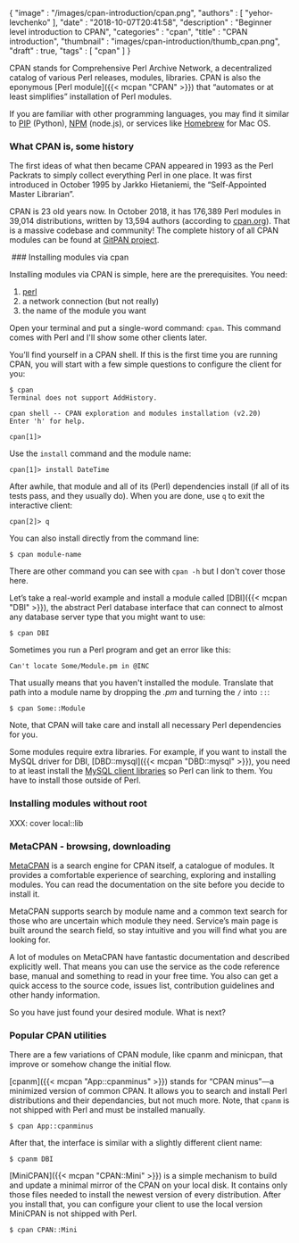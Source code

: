 {
   "image" : "/images/cpan-introduction/cpan.png",
   "authors" : [
      "yehor-levchenko"
   ],
   "date" : "2018-10-07T20:41:58",
   "description" : "Beginner level introduction to CPAN",
   "categories" : "cpan",
   "title" : "CPAN introduction",
   "thumbnail" : "images/cpan-introduction/thumb_cpan.png",
   "draft" : true,
   "tags" : [
      "cpan"
   ]
}


CPAN stands for Comprehensive Perl Archive Network, a decentralized catalog of various Perl releases, modules, libraries. CPAN is also the eponymous [Perl module]({{< mcpan "CPAN" >}}) that “automates or at least simplifies” installation of Perl modules.

If you are familiar with other programming languages, you may find it similar to [PIP](https://packaging.python.org/tutorials/installing-packages/) (Python), [NPM](https://www.npmjs.com) (node.js), or services like [Homebrew](https://brew.sh) for Mac OS.


### What CPAN is, some history

The first ideas of what then became CPAN appeared in 1993 as the Perl Packrats to simply collect everything Perl in one place. It was first introduced in October 1995 by Jarkko Hietaniemi, the “Self-Appointed Master Librarian”.

CPAN is 23 old years now. In October 2018, it has 176,389 Perl modules in 39,014 distributions, written by 13,594 authors (according to [cpan.org](https://www.cpan.org)). That is a massive codebase and community! The complete history of all CPAN modules can be found at [GitPAN project](https://github.com/gitpan).


 ### Installing modules via cpan

Installing modules via CPAN is simple, here are the prerequisites. You need:

1. [perl](https://www.perl.org/get.html)
2. a network connection (but not really)
3. the name of the module you want

Open your terminal and put a single-word command: `cpan`. This command comes with Perl and I'll show some other clients later.

You’ll find yourself in a CPAN shell. If this is the first time you are running CPAN, you will start with a few simple questions to configure the client for you:

	$ cpan
	Terminal does not support AddHistory.

	cpan shell -- CPAN exploration and modules installation (v2.20)
	Enter 'h' for help.

	cpan[1]>

Use the `install` command and the module name:

	cpan[1]> install DateTime

After awhile, that module and all of its (Perl) dependencies install (if all of its tests pass, and they usually do). When you are done, use `q` to exit the interactive client:

	cpan[2]> q

You can also install directly from the command line:

	$ cpan module-name

There are other command you can see with `cpan -h` but I don't cover those here.

Let’s take a real-world example and install a module called [DBI]({{< mcpan "DBI" >}}), the abstract Perl database interface that can connect to almost any database server type that you might want to use:

	$ cpan DBI

Sometimes you run a Perl program and get an error like this:

	Can't locate Some/Module.pm in @INC

That usually means that you haven't installed the module. Translate that path into a module name by dropping the _.pm_ and turning the `/` into `::`:

	$ cpan Some::Module

Note, that CPAN will take care and install all necessary Perl dependencies for you.

Some modules require extra libraries. For example, if you want to install the MySQL driver for DBI, [DBD::mysql]({{< mcpan "DBD::mysql" >}}), you need to at least install the [MySQL client libraries](https://www.mysql.com/downloads/) so Perl can link to them. You have to install those outside of Perl.

### Installing modules without root

XXX: cover local::lib

### MetaCPAN - browsing, downloading

[MetaCPAN](https://metacpan.org) is a search engine for CPAN itself, a catalogue of modules. It provides a comfortable experience of searching, exploring and installing modules. You can read the documentation on the site before you decide to install it.

MetaCPAN supports search by module name and a common text search for those who are uncertain which module they need. Service’s main page is built around the search field, so stay intuitive and you will find what you are looking for.

A lot of modules on MetaCPAN have fantastic documentation and described explicitly well. That means you can use the service as the code reference base, manual and something to read in your free time. You also can get a quick access to the source code, issues list, contribution guidelines and other handy information.

So you have just found your desired module. What is next?

### Popular CPAN utilities

There are a few variations of CPAN module, like cpanm and minicpan, that improve or somehow change the initial flow.

[cpanm]({{< mcpan "App::cpanminus" >}}) stands for “CPAN minus”—a minimized version of common CPAN. It allows you to search and install Perl distributions and their dependancies, but not much more. Note, that `cpanm` is not shipped with Perl and must be installed manually.

	$ cpan App::cpanminus

After that, the interface is similar with a slightly different client name:

	$ cpanm DBI

[MiniCPAN]({{< mcpan "CPAN::Mini" >}}) is a simple mechanism to build and update a minimal mirror of the CPAN on your local disk. It contains only those files needed to install the newest version of every distribution. After you install that, you can configure your client to use the local version MiniCPAN is not shipped with Perl.

	$ cpan CPAN::Mini
